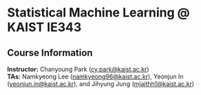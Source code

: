 # Statistical Machine Learning @ KAIST IE343

## Course Information
**Instructor:** Chanyoung Park (cy.park@kaist.ac.kr)  
**TAs:** Namkyeong Lee (namkyeong96@kaist.ac.kr), Yeonjun In (yeonjun.in@kaist.ac.kr), and Jihyung Jung (mjajthh1@kaist.ac.kr)






